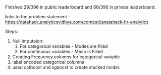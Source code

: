 Finished 29/396 in public leaderboard and 66/396 in private leaderboard.

links to the problem statement - https://datahack.analyticsvidhya.com/contest/janatahack-hr-analytics

Steps:

1) Null Imputaion:
    1) For categorical variables - Modes are filled
    2) For continuous variables  - Mean is Filled
2) Creating Frequency columns for categorical variable
3) label encoded categorical columns
4) used catboost and xgboost to create stacked model.
